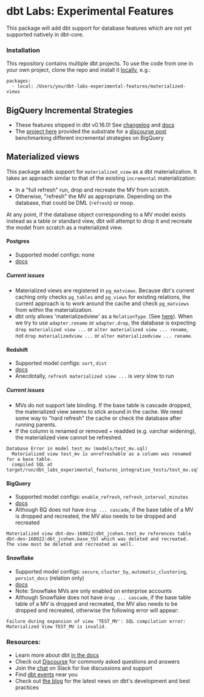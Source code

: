 # dbt Labs: Experimental Features

This package will add dbt support for database features which are not
yet supported natively in dbt-core.

### Installation

This repository contains multiple dbt projects. To use the code from one in your
own project, clone the repo and install it [locally](https://docs.getdbt.com/docs/building-a-dbt-project/package-management/#local-packages), e.g.:

```
packages:
  - local: /Users/you/dbt-labs-experimental-features/materialized-views
```

## BigQuery Incremental Strategies

* These features shipped in dbt v0.16.0! See [changelog](https://github.com/fishtown-analytics/dbt/blob/dev/octavius-catto/CHANGELOG.md#features-4) and [docs](https://docs.getdbt.com/docs/building-a-dbt-project/building-models/bigquery-configs/#merge-behavior-incremental-models)
* The [project here](bq_incrementals) provided the substrate for a [discourse post](https://discourse.getdbt.com/t/981) benchmarking different incremental strategies on BigQuery

## Materialized views

This package adds support for `materialized_view` as a dbt materialization. It takes an
approach similar to that of the existing `incremental` materialization:
- In a "full refresh" run, drop and recreate the MV from scratch.
- Otherwise, "refresh" the MV as appropriate. Depending on the database, that could be DML (`refresh`) or noop.

At any point, if the database object corresponding to a MV model exists instead as a table
or standard view, dbt will attempt to drop it and recreate the model from scratch as a 
materialized view.

#### Postgres

- Supported model configs: none
- [docs](https://www.postgresql.org/docs/9.3/rules-materializedviews.html)

##### Current issues
- Materialized views are registered in `pg_matviews`. Because dbt's current caching
only checks `pg_tables` and `pg_views` for existing relations, the current approach is to work around
the cache and check `pg_matviews` from within the materialization.
- dbt only allows 'materializedview' as a `RelationType`. (See [here](https://github.com/fishtown-analytics/dbt/blob/dev/octavius-catto/core/dbt/adapters/base/relation.py#L24)). When we try to use
`adapter.rename` or `adapter.drop`, the database is expecting `drop materialized view ...` or `alter materialized view ... rename`,
not `drop materializedview ...` or `alter materializedview ... rename`.

#### Redshift

- Supported model configs: `sort`, `dist`
- [docs](https://docs.aws.amazon.com/redshift/latest/dg/materialized-view-overview.html)
- Anecdotally, `refresh materialized view ...` is _very_ slow to run

##### Current issues
- MVs do not support late binding. If the base table is cascade dropped, the materialized view seems to stick around in the cache. We need
some way to "hard refresh" the cache or check the database after running parents.
- If the column is renamed or removed + readded (e.g. varchar widening), the materialized view cannot be refreshed.
```
Database Error in model test_mv (models/test_mv.sql)
  Materialized view test_mv is unrefreshable as a column was renamed for a base table.
  compiled SQL at target/run/dbt_labs_experimental_features_integration_tests/test_mv.sql
```

#### BigQuery

- Supported model configs: `enable_refresh`, `refresh_interval_minutes`
- [docs](https://cloud.google.com/bigquery/docs/materialized-views-intro)
- Although BQ does not have `drop ... cascade`, if the base table of a MV is dropped
and recreated, the MV also needs to be dropped and recreated
```
Materialized view dbt-dev-168022:dbt_jcohen.test_mv references table dbt-dev-168022:dbt_jcohen.base_tbl which was deleted and recreated. The view must be deleted and recreated as well.
```

#### Snowflake

- Supported model configs: `secure`, `cluster_by`, `automatic_clustering`, `persist_docs` (relation only)
- [docs](https://docs.snowflake.com/en/user-guide/views-materialized.html)
- Note: Snowflake MVs are only enabled on enterprise accounts
- Although Snowflake does not have `drop ... cascade`, if the base table table of a MV is dropped
and recreated, the MV also needs to be dropped and recreated, otherwise the following error will appear:
```
Failure during expansion of view 'TEST_MV': SQL compilation error: Materialized View TEST_MV is invalid.
```


### Resources:
- Learn more about dbt [in the docs](https://docs.getdbt.com/docs/introduction)
- Check out [Discourse](https://discourse.getdbt.com/) for commonly asked questions and answers
- Join the [chat](http://slack.getdbt.com/) on Slack for live discussions and support
- Find [dbt events](https://events.getdbt.com) near you
- Check out [the blog](https://blog.getdbt.com/) for the latest news on dbt's development and best practices
